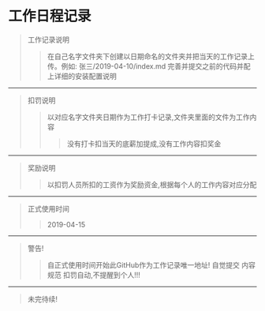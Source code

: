 # 工作日程记录

> 工作记录说明
>> 在自己名字文件夹下创建以日期命名的文件夹并把当天的工作记录上传。例如: 张三/2019-04-10/index.md
>> 完善并提交之前的代码并配上详细的安装配置说明

---

> 扣罚说明
>> 以对应名字文件夹日期作为工作打卡记录,文件夹里面的文件为工作内容
>>> 没有打卡扣当天的底薪加提成,没有工作内容扣奖金

---

> 奖励说明
>> 以扣罚人员所扣的工资作为奖励资金,根据每个人的工作内容对应分配

---

> 正式使用时间
>> 2019-04-15

---

> 警告!
>> 自正式使用时间开始此GitHub作为工作记录唯一地址!
>> 自觉提交
>> 内容规范
>> 扣罚自动,不提醒到个人!!!

---

> 未完待续!




